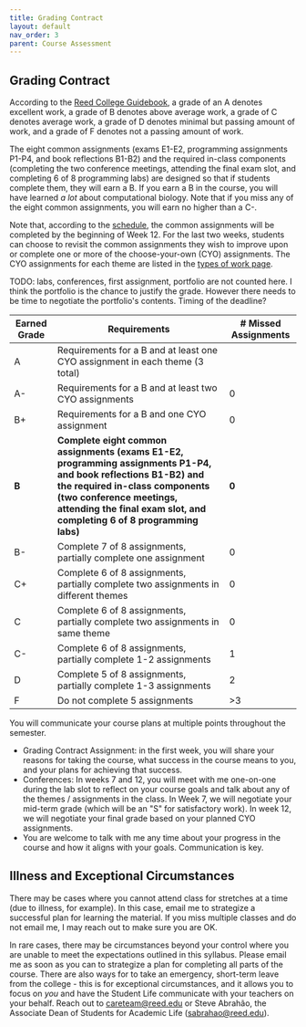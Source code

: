 ```yaml
---
title: Grading Contract
layout: default
nav_order: 3
parent: Course Assessment
---
```


## Grading Contract

According to the [Reed College Guidebook](https://www.reed.edu/guidebook/acad_pol/eval_student.html), a grade of an A denotes excellent work, a grade of B denotes above average work, a grade of C denotes average work, a grade of D denotes minimal but passing amount of work, and a grade of F denotes not a passing amount of work.

The eight common assignments (exams E1-E2, programming assignments P1-P4, and book reflections B1-B2) and the required in-class components (completing the two conference meetings, attending the final exam slot, and completing 6 of 8 programming labs) are designed so that if students complete them, they will earn a B. If you earn a B in the course, you will have learned _a lot_ about computational biology. Note that if you miss any of the eight common assignments, you will earn no higher than a C-.

Note that, according to the [schedule](schedule.md), the common assignments will be completed by the beginning of Week 12. For the last two weeks, students can choose to revisit the common assignments they wish to improve upon or complete one or more of the choose-your-own (CYO) assignments. The CYO assignments for each theme are listed in the [types of work page](components.md).

TODO: labs, conferences, first assignment, portfolio are not counted here. I think the portfolio is the chance to justify the grade. However there needs to be time to negotiate the portfolio's contents. Timing of the deadline? 

| Earned Grade | Requirements | # Missed Assignments |
| --- | --- | --- |
| A | Requirements for a B and at least one CYO assignment in each theme (3 total) | |
| A- | Requirements for a B and at least two CYO assignments | 0 |
| B+ | Requirements for a B and one CYO assignment | 0 |
| **B** | **Complete eight common assignments (exams E1-E2, programming assignments P1-P4, and book reflections B1-B2) and the required in-class components (two conference meetings, attending the final exam slot, and completing 6 of 8 programming labs)** | **0** |
| B- | Complete 7 of 8 assignments, partially complete one assignment | 0 |
| C+ | Complete 6 of 8 assignments, partially complete two assignments in different themes | 0 |
| C | Complete 6 of 8 assignments, partially complete two assignments in same theme | 0 |
| C- | Complete 6 of 8 assignments, partially complete 1-2 assignments | 1 |
| D | Complete 5 of 8 assignments, partially complete 1-3 assignments| 2 |
| F | Do not complete 5 assignments | >3 |

You will communicate your course plans at multiple points throughout the semester.

- Grading Contract Assignment: in the first week, you will share your reasons for taking the course, what success in the course means to you, and your plans for achieving that success.
- Conferences: In weeks 7 and 12, you will meet with me one-on-one during the lab slot to reflect on your course goals and talk about any of the themes / assignments in the class. In Week 7, we will negotiate your mid-term grade (which will be an "S" for satisfactory work). In week 12, we will negotiate your final grade based on your planned CYO assignments.
- You are welcome to talk with me any time about your progress in the course and how it aligns with your goals. Communication is key.

## Illness and Exceptional Circumstances

There may be cases where you cannot attend class for stretches at a time (due to illness, for example). In this case, email me to strategize a successful plan for learning the material. If you miss multiple classes and do not email me, I may reach out to make sure you are OK. 

In rare cases, there may be circumstances beyond your control where you are unable to meet the expectations outlined in this syllabus. Please email me as soon as you can to strategize a plan for completing all parts of the course. There are also ways for to take an emergency, short-term leave from the college - this is for exceptional circumstances, and it allows you to focus on _you_ and have the Student Life communicate with your teachers on your behalf. Reach out to careteam@reed.edu or Steve Abrahão, the Associate Dean of Students for Academic Life (sabrahao@reed.edu).